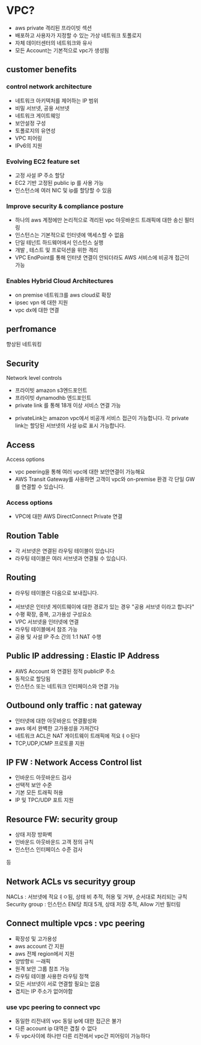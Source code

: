 # VPC?
- aws private 격리된 프라이빗 섹션
- 배포하고 사용자가 지정할 수 있는 가상 네트워크 토폴로지
- 자체 데이터센터의 네트워크와 유사
- 모든 Account는 기본적으로 vpc가 생성됨

## customer benefits

### control network architecture
- 네트워크 아키텍처를 제어하는 IP 범위
- 비밀 서브넷, 공용 서브넷
- 네트워크 게이트웨잉
- 보안설정 구성
- 토폴로지의 유연성
- VPC 피어링
- IPv6의 지원

### Evolving EC2 feature set
- 고정 사설 IP 주소 할당
- EC2 기반 고정된 public ip 를 사용 가능
- 인스턴스에 여러 NIC 및 ip를 할당할 수 있음

### Improve security & compliance posture
- 하나의 aws 계정에만 논리적으로 격리된 vpc 아웃바운드 트래픽에 대한 송신 필터링
- 인스턴스는 기본적으로 인터넷에 액세스할 수 없음
- 단일 테넌트 하드웨어에서 인스턴스 실행
- 개발 , 테스트 및 프로덕션을 위한 격리
- VPC EndPoint를 통해 인터넷 연결이 안되더라도 AWS 서비스에 비공개 접근이 가능

### Enables Hybrid Cloud Architectures
- on premise 네트워크를 aws cloud로 확장
- ipsec vpn 에 대한 지원
- vpc dx에 대한 연결

## perfromance
향상된 네트워킹 
  
## Security
Network level controls
- 프라이빗 amazon s3엔드포인트
- 프라이빗 dynamodhb 엔드포인트
- private link 를 통해 18개 이상 서비스 연결 가능
* privateLink는 amazon vpc에서 비공개 서비스 접근이 가능합니다. 각 private link는 할당된 서브넷의 사설 ip로 표시 가능합니다.

## Access
Access options
- vpc peering을 통해 여러 vpc에 대한 보안연결이 가능해요
- AWS Transit Gateway를 사용하면 고객이 vpc와 on-premise 환경 각 단일 GW를 연결할 수 있습니다.

### Access options
- VPC에 대한 AWS DirectConnect Private 연결

## Roution Table
- 각 서브넷은 연결된 라우팅 테이블이 있습니다
- 라우팅 테이블은 여러 서브넷과 연결될 수 있습니다.

## Routing
- 라우팅 테이블은 다음으로 보내집니다.
- 
- 서브넷은 인터넷 게이트웨이에 대한 경로가 있는 경우 "공용 서브넷 이라고 합니다"
- 수평 확장, 중복, 고가용성 구성요소
- VPC 서브넷을 인터넷에 연결
- 라우팅 테이블에서 참조 가능
- 공용 및 사설 IP 주소 간의 1:1 NAT 수행

## Public IP addressing : Elastic IP Address
- AWS Account 와 연결된 정적 publicIP 주소
- 동적으로 할당됨
- 인스턴스 또는 네트워크 인터페이스와 연결 가능

## Outbound only traffic : nat gateway
- 인터넷에 대한 아웃바운드 연결활성화
- aws 에서 완벽한 고가용성을 가져간다
- 네트워크 ACL은 NAT 게이트웨이 트래픽에 적요ㅕㅇ된다
- TCP,UDP,ICMP 프로토콜 지원

## IP FW : Network Access Control list
- 인바운드 아웃바운드 검사
- 선택적 보안 수준
- 기본 모든 트래픽 허용
- IP 및 TPC/UDP 포트 지원

## Resource FW: security group
- 상태 저장 방화벽
- 인바운드 아웃바운드 고객 정의 규칙
- 인스턴스 인터페이스 수준 검사

등

## Network ACLs vs securityy group
NACLs : 서브넷에 적요ㅕㅇ됨, 상태 비 추적, 허용 및 거부, 순서대로 처리되는 규칙
Security group : 인스턴스 ENI당 최대 5개, 상태 저장 추적, Allow 기반 필터링

## Connect multiple vpcs : vpc peering
- 확장성 및 고가용성
- aws account 간 지원
- aws 전체 region에서 지원
- 양방향ㅌ ㅡ래픽
- 원격 보안 그룹 참조 가능
- 라우팅 테이블 사용한 라우팅 정책
- 모든 서브넷이 서로 연결할 필요는 없음
- 겹치는 IP 주소가 없어야함

### use vpc peering to connect vpc
- 동일한 리전내의 vpc 동일 ip에 대한 접근은 불가
- 다른 account ip 대역은 겹칠 수 없다
- 두 vpc사이에 하나만 다른 리전에서 vpc간 피어링이 가능하다



